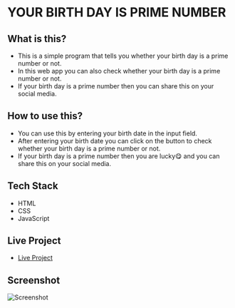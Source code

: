 # YOUR BIRTH DAY IS PRIME NUMBER

## What is this?

- This is a simple program that tells you whether your birth day is a prime number or not.
- In this web app you can also check whether your birth day is a prime number or not.
- If your birth day is a prime number then you can share this on your social media.

## How to use this?

- You can use this by entering your birth date in the input field.
- After entering your birth date you can click on the button to check whether your birth day is a prime number or not.
- If your birth day is a prime number then you are lucky😋 and you can share this on your social media.

## Tech Stack

- HTML
- CSS
- JavaScript

## Live Project

- [Live Project](https://birthisprime.netlify.app/)

## Screenshot

![Screenshot](https://github.com/sahsisunny/your-birthday-is-a-prime-number/blob/main/assets/screenshot.png)
